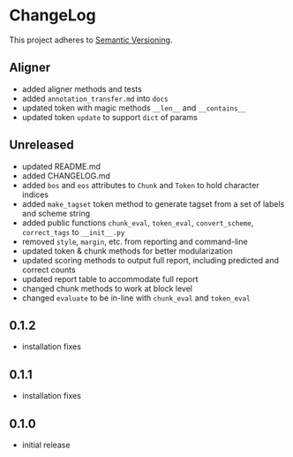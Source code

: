 # ChangeLog

This project adheres to [Semantic Versioning](https://semver.org/).

## Aligner
- added aligner methods and tests
- added `annotation_transfer.md` into `docs`
- updated token with magic methods `__len__` and `__contains__`
- updated token `update` to support `dict` of params

## Unreleased
- updated README.md
- added CHANGELOG.md
- added `bos` and `eos` attributes to `Chunk` and `Token` to hold character indices
- added `make_tagset` token method to generate tagset from a set of labels and scheme string
- added public functions `chunk_eval`, `token_eval`, `convert_scheme`, `correct_tags` to `__init__.py`
- removed `style`, `margin`, etc. from reporting and command-line
- updated token & chunk methods for better modularization
- updated scoring methods to output full report, including predicted and correct counts
- updated report table to accommodate full report
- changed chunk methods to work at block level
- changed `evaluate` to be in-line with `chunk_eval` and `token_eval`

## 0.1.2

- installation fixes

## 0.1.1

- installation fixes

## 0.1.0

- initial release